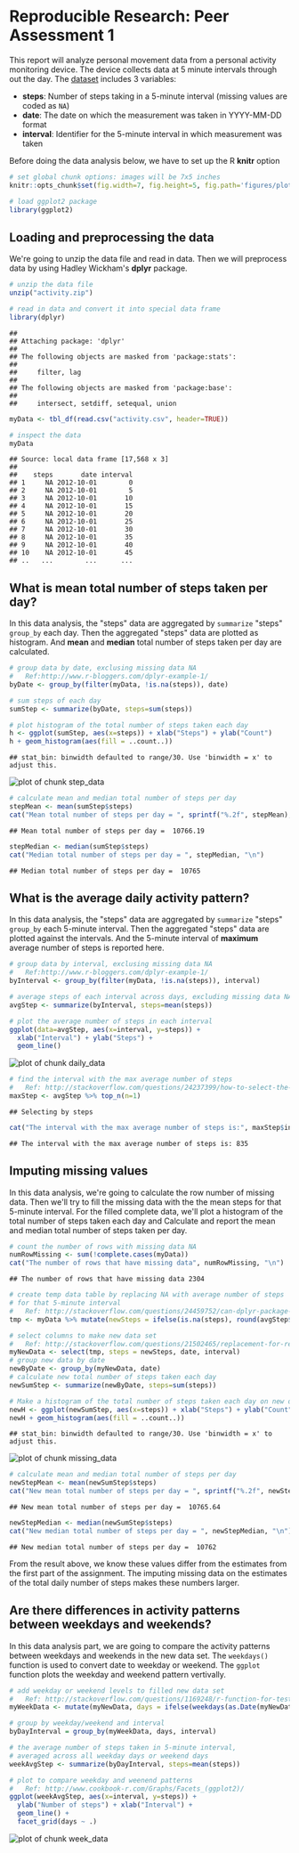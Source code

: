 Reproducible Research: Peer Assessment 1
========================================

This report will analyze personal movement data from a personal activity monitoring device. The device collects data at 5 minute intervals through out the day. The [dataset](https://d396qusza40orc.cloudfront.net/repdata%2Fdata%2Factivity.zip) includes 3 variables:

* **steps**: Number of steps taking in a 5-minute interval (missing
    values are coded as `NA`)
* **date**: The date on which the measurement was taken in YYYY-MM-DD
    format
* **interval**: Identifier for the 5-minute interval in which
    measurement was taken

Before doing the data analysis below, we have to set up the R **knitr** option


```r
# set global chunk options: images will be 7x5 inches
knitr::opts_chunk$set(fig.width=7, fig.height=5, fig.path='figures/plot-')

# load ggplot2 package
library(ggplot2)
```

## Loading and preprocessing the data

We're going to unzip the data file and read in data. Then we will preprocess data by using Hadley Wickham's **dplyr** package. 


```r
# unzip the data file
unzip("activity.zip")

# read in data and convert it into special data frame
library(dplyr)
```

```
## 
## Attaching package: 'dplyr'
## 
## The following objects are masked from 'package:stats':
## 
##     filter, lag
## 
## The following objects are masked from 'package:base':
## 
##     intersect, setdiff, setequal, union
```

```r
myData <- tbl_df(read.csv("activity.csv", header=TRUE))

# inspect the data
myData
```

```
## Source: local data frame [17,568 x 3]
## 
##    steps       date interval
## 1     NA 2012-10-01        0
## 2     NA 2012-10-01        5
## 3     NA 2012-10-01       10
## 4     NA 2012-10-01       15
## 5     NA 2012-10-01       20
## 6     NA 2012-10-01       25
## 7     NA 2012-10-01       30
## 8     NA 2012-10-01       35
## 9     NA 2012-10-01       40
## 10    NA 2012-10-01       45
## ..   ...        ...      ...
```


## What is mean total number of steps taken per day?

In this data analysis, the "steps" data are aggregated by `summarize` "steps" `group_by` each day. Then the aggregated "steps" data are plotted as histogram. And **mean** and **median** total number of steps taken per day are calculated.


```r
# group data by date, exclusing missing data NA
#   Ref:http://www.r-bloggers.com/dplyr-example-1/
byDate <- group_by(filter(myData, !is.na(steps)), date)

# sum steps of each day
sumStep <- summarize(byDate, steps=sum(steps))

# plot histogram of the total number of steps taken each day
h <- ggplot(sumStep, aes(x=steps)) + xlab("Steps") + ylab("Count")
h + geom_histogram(aes(fill = ..count..))
```

```
## stat_bin: binwidth defaulted to range/30. Use 'binwidth = x' to adjust this.
```

![plot of chunk step_data](figures/plot-step_data.png) 

```r
# calculate mean and median total number of steps per day
stepMean <- mean(sumStep$steps)
cat("Mean total number of steps per day = ", sprintf("%.2f", stepMean), "\n")
```

```
## Mean total number of steps per day =  10766.19
```

```r
stepMedian <- median(sumStep$steps)
cat("Median total number of steps per day = ", stepMedian, "\n") 
```

```
## Median total number of steps per day =  10765
```



## What is the average daily activity pattern?

In this data analysis, the "steps" data are aggregated by `summarize` "steps" `group_by` each 5-minute interval. Then the aggregated "steps" data are plotted against the intervals. And the 5-minute interval of **maximum** average number of steps is reported here.


```r
# group data by interval, exclusing missing data NA
#   Ref:http://www.r-bloggers.com/dplyr-example-1/
byInterval <- group_by(filter(myData, !is.na(steps)), interval)

# average steps of each interval across days, excluding missing data NA
avgStep <- summarize(byInterval, steps=mean(steps))

# plot the average number of steps in each interval
ggplot(data=avgStep, aes(x=interval, y=steps)) + 
  xlab("Interval") + ylab("Steps") +
  geom_line()
```

![plot of chunk daily_data](figures/plot-daily_data.png) 

```r
# find the interval with the max average number of steps
#   Ref: http://stackoverflow.com/questions/24237399/how-to-select-the-rows-with-maximum-values-in-each-group-with-dplyr
maxStep <- avgStep %>% top_n(n=1)
```

```
## Selecting by steps
```

```r
cat("The interval with the max average number of steps is:", maxStep$interval, "\n")
```

```
## The interval with the max average number of steps is: 835
```

## Imputing missing values

In this data analysis, we're going to calculate the row number of missing data. Then we'll try to fill the missing data with the the mean steps for that 5-minute interval. For the filled complete data, we'll plot a histogram of the total number of steps taken each day and Calculate and report the mean and median total number of steps taken per day.


```r
# count the number of rows with missing data NA
numRowMissing <- sum(!complete.cases(myData))
cat("The number of rows that have missing data", numRowMissing, "\n")
```

```
## The number of rows that have missing data 2304
```

```r
# create temp data table by replacing NA with average number of steps 
# for that 5-minute interval
#   Ref: http://stackoverflow.com/questions/24459752/can-dplyr-package-be-used-for-conditional-mutating
tmp <- myData %>% mutate(newSteps = ifelse(is.na(steps), round(avgStep$steps), steps))

# select columns to make new data set
#   Ref: http://stackoverflow.com/questions/21502465/replacement-for-rename-in-dplyr
myNewData <- select(tmp, steps = newSteps, date, interval)
# group new data by date
newByDate <- group_by(myNewData, date)
# calculate new total number of steps taken each day
newSumStep <- summarize(newByDate, steps=sum(steps))

# Make a histogram of the total number of steps taken each day on new data set
newH <- ggplot(newSumStep, aes(x=steps)) + xlab("Steps") + ylab("Count")
newH + geom_histogram(aes(fill = ..count..))
```

```
## stat_bin: binwidth defaulted to range/30. Use 'binwidth = x' to adjust this.
```

![plot of chunk missing_data](figures/plot-missing_data.png) 

```r
# calculate mean and median total number of steps per day
newStepMean <- mean(newSumStep$steps)
cat("New mean total number of steps per day = ", sprintf("%.2f", newStepMean), "\n")
```

```
## New mean total number of steps per day =  10765.64
```

```r
newStepMedian <- median(newSumStep$steps)
cat("New median total number of steps per day = ", newStepMedian, "\n")
```

```
## New median total number of steps per day =  10762
```

From the result above, we know these values differ from the estimates from the first part of the assignment. The imputing missing data on the estimates of the total daily number of steps makes these numbers larger.



## Are there differences in activity patterns between weekdays and weekends?

In this data analysis part, we are going to compare the activity patterns between weekdays and weekends in the new data set. The `weekdays()` function is used to convert date to weekday or weekend. The `ggplot` function plots the weekday and weekend pattern vertivally.



```r
# add weekday or weekend levels to filled new data set
#   Ref: http://stackoverflow.com/questions/1169248/r-function-for-testing-if-a-vector-contains-a-given-element
myWeekData <- mutate(myNewData, days = ifelse(weekdays(as.Date(myNewData$date), abbreviate=TRUE) %in% c('Sun', 'Sat'), 'weekend', 'weekday'))

# group by weekday/weekend and interval
byDayInterval = group_by(myWeekData, days, interval)

# the average number of steps taken in 5-minute interval, 
# averaged across all weekday days or weekend days
weekAvgStep <- summarize(byDayInterval, steps=mean(steps))

# plot to compare weekday and weenend patterns
#   Ref: http://www.cookbook-r.com/Graphs/Facets_(ggplot2)/
ggplot(weekAvgStep, aes(x=interval, y=steps)) + 
  ylab("Number of steps") + xlab("Interval") +
  geom_line() + 
  facet_grid(days ~ .)
```

![plot of chunk week_data](figures/plot-week_data.png) 
